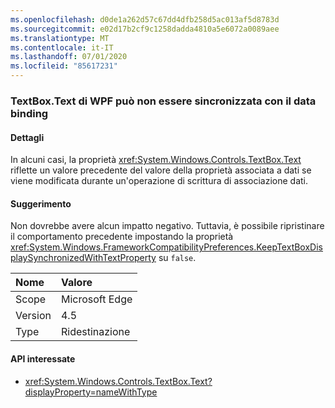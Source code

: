 ```yaml
---
ms.openlocfilehash: d0de1a262d57c67dd4dfb258d5ac013af5d8783d
ms.sourcegitcommit: e02d17b2cf9c1258dadda4810a5e6072a0089aee
ms.translationtype: MT
ms.contentlocale: it-IT
ms.lasthandoff: 07/01/2020
ms.locfileid: "85617231"
---
```

### <a name="wpf-textboxtext-can-be-out-of-sync-with-databinding"></a>TextBox.Text di WPF può non essere sincronizzata con il data binding

#### <a name="details"></a>Dettagli

In alcuni casi, la proprietà <xref:System.Windows.Controls.TextBox.Text> riflette un valore precedente del valore della proprietà associata a dati se viene modificata durante un'operazione di scrittura di associazione dati.

#### <a name="suggestion"></a>Suggerimento

Non dovrebbe avere alcun impatto negativo. Tuttavia, è possibile ripristinare il comportamento precedente impostando la proprietà <xref:System.Windows.FrameworkCompatibilityPreferences.KeepTextBoxDisplaySynchronizedWithTextProperty> su `false`.

| Nome    | Valore       |
|:--------|:------------|
| Scope   | Microsoft Edge        |
| Version | 4.5         |
|Type|Ridestinazione

#### <a name="affected-apis"></a>API interessate

- <xref:System.Windows.Controls.TextBox.Text?displayProperty=nameWithType>
